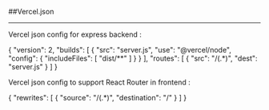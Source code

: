 ##Vercel.json
<hr/>

 Vercel json config for express backend  :

 {
    "version": 2,
    "builds": [
        {
            "src": "server.js",
            "use": "@vercel/node",
            "config": {
                "includeFiles": [
                    "dist/**"
                ]
            }
        }
    ],
    "routes": [
        {
            "src": "/(.*)",
            "dest": "server.js"
        }
    ]
}


Vercel json config to support React Router in frontend :

  {
    "rewrites": [
      {
        "source": "/(.*)",
        "destination": "/"
      }
    ]
  }



